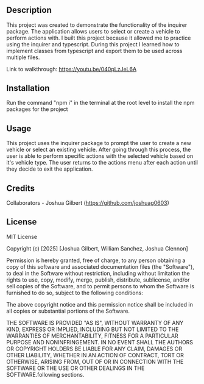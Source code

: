 # <vehicle-builder>

## Description

This project was created to demonstrate the functionality of the inquirer package. The application allows users to select or create a vehicle to perform actions with. I built this project because it allowed me to practice using the inquirer and typescript. During this project I learned how to implement classes from typescript and export them to be used across multiple files. 

Link to walkthrough:
https://youtu.be/040pLzJeL6A

## Installation

Run the command "npm i" in the terminal at the root level to install the npm packages for the project

## Usage

This project uses the inquirer package to prompt the user to create a new vehicle or select an existing vehicle. After going through this process, the user is able to perform specific actions with the selected vehicle based on it's vehicle type. The user returns to the actions menu after each action until they decide to exit the application.

## Credits

Collaborators
    - Joshua Gilbert (https://github.com/joshuag0603)

## License

MIT License

Copyright (c) [2025] [Joshua Gilbert, William Sanchez, Joshua Clennon]

Permission is hereby granted, free of charge, to any person obtaining a copy
of this software and associated documentation files (the "Software"), to deal
in the Software without restriction, including without limitation the rights
to use, copy, modify, merge, publish, distribute, sublicense, and/or sell
copies of the Software, and to permit persons to whom the Software is
furnished to do so, subject to the following conditions:

The above copyright notice and this permission notice shall be included in all
copies or substantial portions of the Software.

THE SOFTWARE IS PROVIDED "AS IS", WITHOUT WARRANTY OF ANY KIND, EXPRESS OR
IMPLIED, INCLUDING BUT NOT LIMITED TO THE WARRANTIES OF MERCHANTABILITY,
FITNESS FOR A PARTICULAR PURPOSE AND NONINFRINGEMENT. IN NO EVENT SHALL THE
AUTHORS OR COPYRIGHT HOLDERS BE LIABLE FOR ANY CLAIM, DAMAGES OR OTHER
LIABILITY, WHETHER IN AN ACTION OF CONTRACT, TORT OR OTHERWISE, ARISING FROM,
OUT OF OR IN CONNECTION WITH THE SOFTWARE OR THE USE OR OTHER DEALINGS IN THE
SOFTWARE.following sections.
